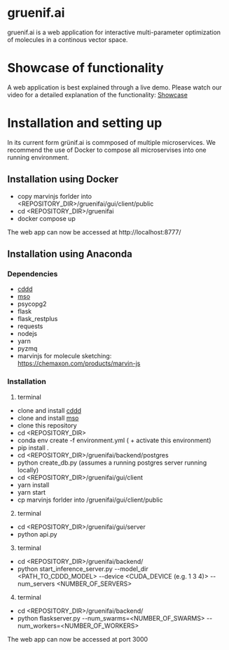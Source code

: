 # gruenif.ai
gruenif.ai is a web application for interactive multi-parameter optimization of molecules in a continous vector space.

# Showcase of functionality
A web application is best explained through a live demo. Please watch our video for a detailed explanation of the functionality:
[Showcase](https://www.youtube.com/watch?v=7KAgEb5twXg)

# Installation and setting up
In its current form grünif.ai is commposed of multiple microservices. We recommend the use of Docker to compose all microservises into one running environment.

## Installation using Docker
* copy marvinjs forlder into <REPOSITORY_DIR>/gruenifai/gui/client/public
* cd <REPOSITORY_DIR>/gruenifai
* docker compose up

The web app can now be accessed at http://localhost:8777/

## Installation using Anaconda
### Dependencies
* [cddd](https://github.com/jrwnter/cddd)
* [mso](https://github.com/jrwnter/mso)
* psycopg2
* flask
* flask_restplus
* requests
* nodejs
* yarn
* pyzmq
* marvinjs for molecule sketching: https://chemaxon.com/products/marvin-js
### Installation
1. terminal
* clone and install [cddd](https://github.com/jrwnter/cddd)
* clone and install [mso](https://github.com/jrwnter/mso)
* clone this repository
* cd <REPOSITORY_DIR>
* conda env create -f environment.yml ( + activate this environment)
* pip install .
* cd <REPOSITORY_DIR>/gruenifai/backend/postgres
* python create_db.py (assumes a running postgres server running locally)
* cd <REPOSITORY_DIR>/gruenifai/gui/client
* yarn install
* yarn start
* cp marvinjs forlder into /gruenifai/gui/client/public
2. terminal
* cd <REPOSITORY_DIR>/gruenifai/gui/server
* python api.py
3. terminal
* cd <REPOSITORY_DIR>/gruenifai/backend/
* python start_inference_server.py --model_dir <PATH_TO_CDDD_MODEL> --device <CUDA_DEVICE (e.g. 1 3 4)> --num_servers <NUMBER_OF_SERVERS>
4. terminal
* cd <REPOSITORY_DIR>/gruenifai/backend/
* python flaskserver.py --num_swarms=<NUMBER_OF_SWARMS> --num_workers=<NUMBER_OF_WORKERS>

The web app can now be accessed at port 3000
